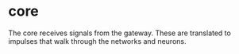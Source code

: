 # core
The core receives signals from the gateway. These are translated to impulses
that walk through the networks and neurons.
